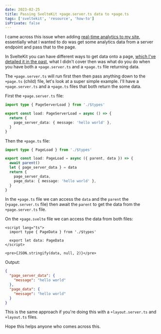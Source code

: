 ```yaml
---
date: 2023-02-25
title: Passing SvelteKit +page.server.ts data to +page.ts
tags: ['sveltekit', 'resource', 'how-to']
isPrivate: false
---
```


I came across this issue when adding [real-time analytics to my site],
essentially what I wanted to do was get some analytics data from a
server endpoint and pass that to the page.

In SvelteKit you can have different ways to get data onto a page,
[which I've detailed it in the past], what I didn't cover then was
what do you do when you have both a `+page.server.ts` and a `+page.ts`
file returning data.

The `+page.server.ts` will run first then then pass anything down to
the `+page.ts` (child) file, let's look at a super simple example.
I'll have a `+page.server.ts` and a `+page.ts` files that both return
the some data.

First the `+page.server.ts` file:

```ts
import type { PageServerLoad } from './$types'

export const load: PageServerLoad = async () => {
  return {
    page_server_data: { message: 'hello world' },
  }
}
```

Then the `+page.ts` file:

```ts
import type { PageLoad } from './$types'

export const load: PageLoad = async ({ parent, data }) => {
  await parent()
  let { page_server_data } = data
  return {
    page_server_data,
    page_data: { message: 'hello world' },
  }
}
```

In the `+page.ts` file we can access the `data` and the `parent` the
(`+page.server.ts` file) then await the `parent` to get the data from
the `+page.server.ts` file.

On the `+page.svelte` file we can access the data from both files:

```svelte
<script lang="ts">
  import type { PageData } from './$types'

  export let data: PageData
</script>

<pre>{JSON.stringify(data, null, 2)}</pre>
```

Output:

```json
{
  "page_server_data": {
    "message": "hello world"
  },
  "page_data": {
    "message": "hello world"
  }
}
```

This is the same approach if you're doing this with a
`+layout.server.ts` and `+layout.ts` files.

Hope this helps anyone who comes across this.

<!-- Links -->

[real-time analytics to my site]:
  https://scottspence.com/posts/adding-real-time-analytics-to-my-sveltekit-site-with-fathom/
[which I've detailed it in the past]:
  https://scottspence.com/posts/data-loading-in-sveltekit#two-or-more-endpoints

